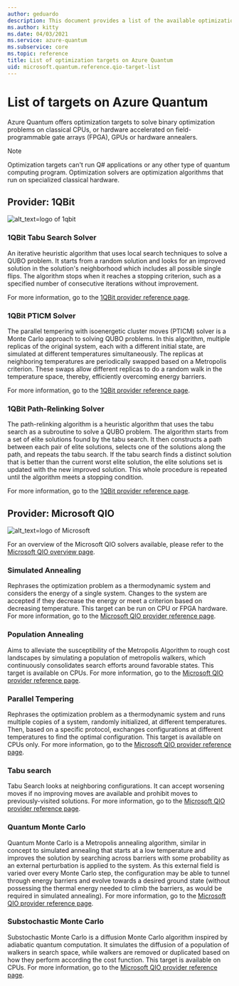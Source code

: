 ```yaml
---
author: geduardo
description: This document provides a list of the available optimization providers on Azure Quantum.
ms.author: kitty
ms.date: 04/03/2021
ms.service: azure-quantum
ms.subservice: core
ms.topic: reference
title: List of optimization targets on Azure Quantum
uid: microsoft.quantum.reference.qio-target-list
---
```


# List of targets on Azure Quantum

Azure Quantum offers optimization targets to solve binary optimization problems on classical CPUs, or hardware accelerated on field-programmable gate arrays (FPGA), GPUs or hardware annealers.

> [!NOTE]
> Optimization targets can't run Q# applications or any other type of quantum computing program. Optimization solvers are optimization algorithms that run on specialized classical hardware.

## Provider: 1QBit

![alt_text=logo of 1qbit](~/media/logo-1qbit.png)

### 1QBit Tabu Search Solver

An iterative heuristic algorithm that uses local search techniques to solve a QUBO problem. It starts from a random solution and looks for an improved solution in the solution's neighborhood which includes all possible single flips. The algorithm stops when it reaches a stopping criterion, such as a specified number of consecutive iterations without improvement.

For more information, go to the [1QBit provider reference page](xref:microsoft.quantum.providers.optimization.1qbit#tabu-search-solver).

### 1QBit PTICM Solver

The parallel tempering with isoenergetic cluster moves (PTICM) solver is a Monte Carlo approach to solving QUBO problems. In this algorithm, multiple replicas of the original system, each with a different initial state, are simulated at different temperatures simultaneously. The replicas at neighboring temperatures are periodically swapped based on a Metropolis criterion. These swaps allow different replicas to do a random walk in the temperature space, thereby, efficiently overcoming energy barriers.

For more information, go to the [1QBit provider reference page](xref:microsoft.quantum.providers.optimization.1qbit#pticm-solver).

### 1QBit Path-Relinking Solver

The path-relinking algorithm is a heuristic algorithm that uses the tabu search as a subroutine to solve a QUBO problem. The algorithm starts from a set of elite solutions found by the tabu search. It then constructs a path between each pair of elite solutions, selects one of the solutions along the path, and repeats the tabu search. If the tabu search finds a distinct solution that is better than the current worst elite solution, the elite solutions set is updated with the new improved solution. This whole procedure is repeated until the algorithm meets a stopping condition.

For more information, go to the [1QBit provider reference page](xref:microsoft.quantum.providers.optimization.1qbit#path-relinking-solver).

## Provider: Microsoft QIO

![alt_text=logo of Microsoft](~/media/logo-microsoft.png)

For an overview of the Microsoft QIO solvers available, please refer to the [Microsoft QIO overview page](xref:microsoft.quantum.optimization.providers.microsoft.qio).

### Simulated Annealing

Rephrases the optimization problem as a thermodynamic system and considers the energy of a single system. Changes to the system are accepted if they decrease the energy or meet a criterion based on decreasing temperature. This target can be run on CPU or FPGA hardware. For more information, go to the [Microsoft QIO provider reference page](xref:microsoft.quantum.optimization.simulated-annealing).

### Population Annealing

Aims to alleviate the susceptibility of the Metropolis Algorithm to rough cost landscapes by simulating a population of metropolis walkers, which continuously consolidates search efforts around favorable states. This target is available on CPUs. For more information, go to the [Microsoft QIO provider reference page](xref:microsoft.quantum.optimization.population-annealing).

### Parallel Tempering

Rephrases the optimization problem as a thermodynamic system and runs multiple copies of a system, randomly initialized, at different temperatures. Then, based on a specific protocol, exchanges configurations at different temperatures to find the optimal configuration. This target is available on CPUs only. For more information, go to the [Microsoft QIO provider reference page](xref:microsoft.quantum.optimization.parallel-tempering).

### Tabu search

Tabu Search looks at neighboring configurations. It can accept worsening moves if no improving moves are available and prohibit moves to previously-visited solutions. For more information, go to the [Microsoft QIO provider reference page](xref:microsoft.quantum.optimization.tabu).

### Quantum Monte Carlo

Quantum Monte Carlo is a Metropolis annealing algorithm, similar in concept to simulated annealing that starts at a low temperature and improves the solution by searching across barriers with some probability as an external perturbation is applied to the system. As this external field is varied over every Monte Carlo step, the configuration may be able to tunnel through energy barriers and evolve towards a desired ground state (without possessing the thermal energy needed to climb the barriers, as would be required in simulated annealing). For more information, go to the [Microsoft QIO provider reference page](xref:microsoft.quantum.optimization.quantum-monte-carlo).

### Substochastic Monte Carlo

Substochastic Monte Carlo is a diffusion Monte Carlo algorithm inspired by adiabatic quantum computation. It simulates the diffusion of a population of walkers in search space, while walkers are removed or duplicated based on how they perform according the cost function. This target is available on CPUs. For more information, go to the [Microsoft QIO provider reference page](xref:microsoft.quantum.optimization.substochastic-monte-carlo).
